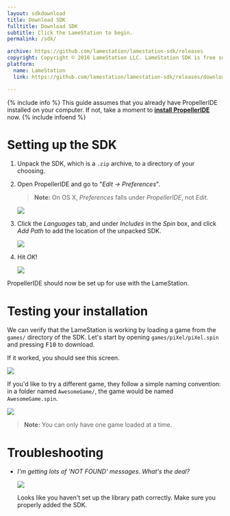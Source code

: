 ```yaml
---
layout: sdkdownload 
title: Download SDK 
fulltitle: Download SDK
subtitle: Click the LameStation to begin.
permalink: /sdk/

archive: https://github.com/lamestation/lamestation-sdk/releases
copyright: Copyright © 2016 LameStation LLC. LameStation SDK is free software, released under the MIT License.
platform:
  name: LameStation
  link: https://github.com/lamestation/lamestation-sdk/releases/download/0.6.2-rc2/lamestation-sdk-0.6.2-rc2.zip

---
```


{% include info %}
This guide assumes that you already have PropellerIDE installed on your computer. If not, take a moment to <a href="/propelleride/"><b>install PropellerIDE</b></a> now.
{% include infoend %}

# Setting up the SDK

1.  Unpack the SDK, which is a `.zip` archive, to a directory of your choosing.

1.  Open PropellerIDE and go to "*Edit -> Preferences*".

    > **Note:** On OS X, *Preferences* falls under *PropellerIDE*, not *Edit*.

    ![](edit_preferences.png)

1.  Click the *Languages* tab, and under *Includes* in the *Spin* box, and click *Add Path* to
    add the location of the unpacked SDK.

    ![](add_path.png)

1.  Hit _OK_!

    ![](hit_ok.png)

PropellerIDE should now be set up for use with the LameStation.

# Testing your installation

We can verify that the LameStation is working by loading a game from the `games/` directory of
the SDK. Let's start by opening `games/piXel/piXel.spin` and pressing <kbd>F10</kbd> to download.

If it worked, you should see this screen.

![](title.png)

If you'd like to try a different game, they follow a simple naming convention: in a folder named
`AwesomeGame/`, the game would be named `AwesomeGame.spin`.

![](naming.png)

> **Note:** You can only have one game loaded at a time.

# Troubleshooting

-   *I'm getting lots of _'NOT FOUND'_ messages. What's the deal?*

    ![](notfound.png)

    Looks like you haven't set up the library path correctly. Make sure you properly added the SDK.

